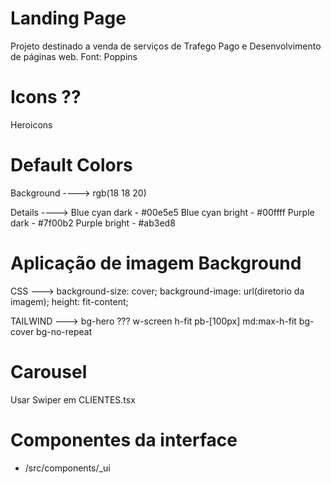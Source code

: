 # Landing Page #
Projeto destinado a venda de serviços de Trafego Pago e Desenvolvimento de páginas web.
Font: Poppins
# Icons ?? #
Heroicons

# Default Colors #
Background ---->
    rgb(18 18 20)

Details ---->
    Blue cyan dark - #00e5e5
    Blue cyan bright - #00ffff
    Purple dark - #7f00b2
    Purple bright - #ab3ed8

# Aplicação de imagem Background #
CSS --->
    background-size: cover;
    background-image: url(diretorio da imagem);
    height: fit-content;

TAILWIND --->
    bg-hero ???
    w-screen
    h-fit
    pb-[100px]
    md:max-h-fit
    bg-cover 
    bg-no-repeat

# Carousel #
Usar Swiper em CLIENTES.tsx

# Componentes da interface #
* /src/components/_ui